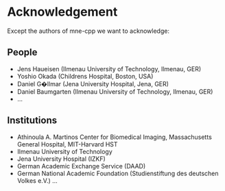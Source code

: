 Acknowledgement
===============

Except the authors of mne-cpp we want to acknowledge:

People
------

  * Jens Haueisen (Ilmenau University of Technology, Ilmenau, GER)
  * Yoshio Okada (Childrens Hospital, Boston, USA)
  * Daniel G�llmar (Jena University Hospital, Jena, GER)
  * Daniel Baumgarten (Ilmenau University of Technology, Ilmenau, GER)
  * ...

Institutions
------------

  * Athinoula A. Martinos Center for Biomedical Imaging, Massachusetts General Hospital, MIT-Harvard HST
  * Ilmenau University of Technology
  * Jena University Hospital (IZKF)
  * German Academic Exchange Service (DAAD)
  * German National Academic Foundation (Studienstiftung des deutschen Volkes e.V.)
  ...
